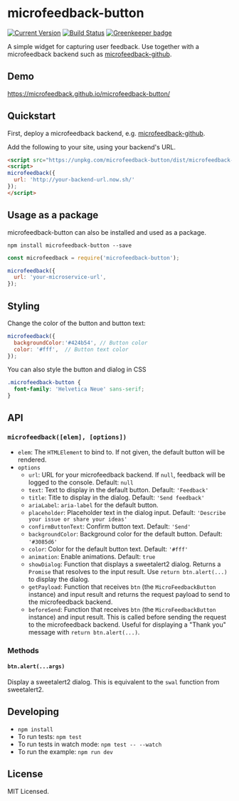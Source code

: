 # microfeedback-button

[![Current Version](https://img.shields.io/npm/v/microfeedback-button.svg)](https://www.npmjs.org/package/microfeedback-button)
[![Build Status](https://travis-ci.org/microfeedback/microfeedback-button.svg?branch=master)](https://travis-ci.org/microfeedback/microfeedback-button)
[![Greenkeeper badge](https://badges.greenkeeper.io/microfeedback/microfeedback-button.svg)](https://greenkeeper.io/)

A simple widget for capturing user feedback. Use together with a microfeedback backend such as [microfeedback-github](https://github.com/microfeedback/microfeedback-github).

## Demo

https://microfeedback.github.io/microfeedback-button/

## Quickstart

First, deploy a microfeedback backend, e.g. [microfeedback-github](https://github.com/microfeedback/microfeedback-github).

Add the following to your site, using your backend's URL.

```html
<script src="https://unpkg.com/microfeedback-button/dist/microfeedback-button.min.js"></script>
<script>
microfeedback({
  url: 'http://your-backend-url.now.sh/'
});
</script>
```

## Usage as a package

microfeedback-button can also be installed and used as a package.

```
npm install microfeedback-button --save
```

```javascript
const microfeedback = require('microfeedback-button');

microfeedback({
  url: 'your-microservice-url',
});
```

## Styling

Change the color of the button and button text:

```javascript
microfeedback({
  backgroundColor:'#424b54', // Button color
  color: '#fff',  // Button text color
});
```

You can also style the button and dialog in CSS

```css
.microfeedback-button {
  font-family: 'Helvetica Neue' sans-serif;
}
```

## API

### `microfeedback([elem], [options])`

- `elem`: The `HTMLElement` to bind to. If not given, the default button
will be rendered.
- `options`
  - `url`: URL for your microfeedback backend. If `null`,
  feedback will be logged to the console. Default: `null`
  - `text`: Text to display in the default button. Default: `'Feedback'`
  - `title`: Title to display in the dialog. Default: `'Send feedback'`
  - `ariaLabel`: `aria-label` for the default button.
  - `placeholder`: Placeholder text in the dialog input. Default: `'Describe your issue or share your ideas'`
  - `confirmButtonText`: Confirm button text. Default: `'Send'`
  - `backgroundColor`: Background color for the default button. Default: `'#3085d6'`
  - `color`: Color for the default button text. Default: `'#fff'`
  - `animation`: Enable animations. Default: `true`
  - `showDialog`: Function that displays a sweetalert2 dialog. Returns a
  `Promise` that resolves to the input result. Use `return btn.alert(...)` to
  display the dialog.
  - `getPayload`: Function that receives `btn` (the
      `MicroFeedbackButton` instance) and input result and returns
      the request payload to send to the microfeedback backend.
  - `beforeSend`: Function that receives `btn` (the
      `MicroFeedbackButton` instance) and input result. This is called
      before sending the request to the microfeedback backend. Useful for
      displaying a "Thank you" message with `return btn.alert(...)`.


### Methods

#### `btn.alert(...args)`

Display a sweetalert2 dialog. This is equivalent to the `swal` function
from sweetalert2.

## Developing

* `npm install`
* To run tests: `npm test`
* To run tests in watch mode: `npm test -- --watch`
* To run the example: `npm run dev`

## License

MIT Licensed.
